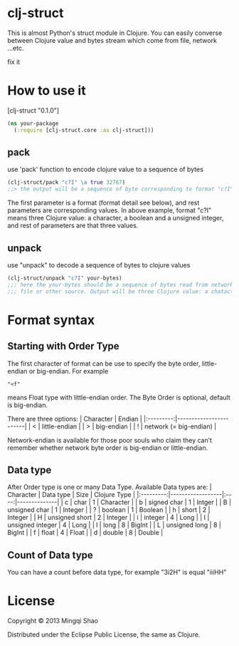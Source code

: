 # clj-struct

This is almost Python's struct module in Clojure. You can easily converse between Clojure value and bytes stream which come from file, network ...etc.

fix it

# How to use it 

[clj-struct "0.1.0"]

```clojure
(ns your-package
  (:require [clj-struct.core :as clj-struct]))
```

## pack
use 'pack' function to encode clojure value to a sequence of bytes


```clojure
(clj-struct/pack "c?I" \a true 32767)
;;> the output will be a sequence of byte corresponding to format "c?I" and value
```

The first parameter is a format (format detail see below), and rest parameters are corresponding values. In above example, format "c?I" means three Clojure value: a character, a boolean and a unsigned integer, and rest of parameters are that three values.

## unpack
use "unpack" to decode a sequence of bytes to clojure values

```clojure
(clj-struct/unpack "c?I" your-bytes)
;;; here the your-bytes should be a sequence of bytes read from network,
;;; file or other source. Output will be three Clojure value: a chatacter value, a boolean value and a long value
```

# Format syntax

## Starting with Order Type

The first character of format can be use to specify the byte order, little-endian or big-endian. For example
```
"<f"
```
means Float type with little-endian order. The Byte Order is optional, default is big-endian.

There are three options:
| Character | Endian                 |
|:---------:|------------------------|
| <         | little-endian          |
| >         | big-endian             |
| !         | network (= big-endian) |

Network-endian is available for those poor souls who claim they can’t
remember whether network byte order is big-endian or little-endian.

## Data type

After Order type is one or many Data Type. Available  Data types are:
| Character | Data type        | Size | Clojure Type |
|:---------:|------------------|:----:|--------------| 
| c         | char             | 1    | Character    |
| b         | signed char      | 1    | Intger       |
| B         | unsigned char    | 1    | Integer      |
| ?         | boolean          | 1    | Boolean      |
| h         | short            | 2    | Integer      |
| H         | unsigned short   | 2    | Integer      |
| i         | integer          | 4    | Long         |
| I         | unsigned integer | 4    | Long         |
| l         | long             | 8    | BigInt       |
| L         | unsigned long    | 8    | BigInt       |
| f         | float            | 4    | Float        |
| d         | double           | 8    | Double       |

## Count of Data type

You can have a count before data type, for example "3i2H" is equal "iiiHH"

# License

Copyright © 2013 Mingqi Shao

Distributed under the Eclipse Public License, the same as Clojure.
